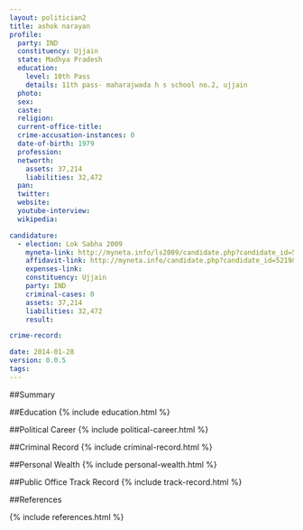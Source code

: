 ```yaml
---
layout: politician2
title: ashok narayan
profile: 
  party: IND
  constituency: Ujjain
  state: Madhya Pradesh
  education: 
    level: 10th Pass
    details: 11th pass- maharajwada h s school no.2, ujjain
  photo: 
  sex: 
  caste: 
  religion: 
  current-office-title: 
  crime-accusation-instances: 0
  date-of-birth: 1979
  profession: 
  networth: 
    assets: 37,214
    liabilities: 32,472
  pan: 
  twitter: 
  website: 
  youtube-interview: 
  wikipedia: 

candidature: 
  - election: Lok Sabha 2009
    myneta-link: http://myneta.info/ls2009/candidate.php?candidate_id=5219
    affidavit-link: http://myneta.info/candidate.php?candidate_id=5219&scan=original
    expenses-link: 
    constituency: Ujjain 
    party: IND
    criminal-cases: 0
    assets: 37,214
    liabilities: 32,472
    result:  

crime-record: 

date: 2014-01-28
version: 0.0.5
tags: 
---
```

##Summary


##Education
{% include education.html %}


##Political Career
{% include political-career.html %}


##Criminal Record
{% include criminal-record.html %}


##Personal Wealth
{% include personal-wealth.html %}


##Public Office Track Record
{% include track-record.html %}


##References


{% include references.html %}
